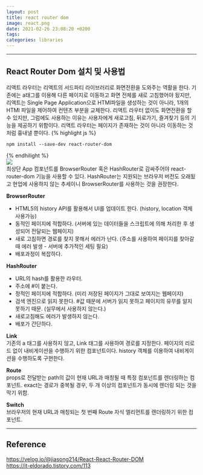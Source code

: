 ```yaml
---
layout: post
title: react router dom
image: react.png
date: 2021-02-26 23:08:20 +0200
tags:
categories: libraries
---
```


***

## **React Router Dom 설치 및 사용법**

리액트 라우터는 리액트의 서드파티 라이브러리로 화면전환을 도와주는 역활을 한다. 기존에는 a태그를 
이용해 다른 페이지로 이동하고 화면 전체를 새로 고침했어야 됬지만, 리액트는 Single Page Application으로
 HTMl파일을 생성하는 것이 아니라, 1개의 HTMl 파일을 제어하여 컨텐츠 부분을 교체한다. 리액트 라우터 없이도
 화면전환을 할 수 있지만, 그럼에도 사용하는 이유는 사용자에게 새로고침, 뒤로가기, 즐겨찾기 등의 기능을 제공하기
 위함이다. 리액트 라우터는 페이지가 존재하는 것이 아니라 이동하는 것처럼 흉내낼 뿐이다.
{% highlight js %}

    npm install --save-dev react-router-dom

{% endhilight %}  
![]({{site.baseurl}}/images/react-router-dom1.jpg)  
최상단 App 컴포넌트를 BrowserRouter 혹은 HashRouter로 감싸주어야 react-router-dom 기능을 사용할 수 있다.
HashRouter는 지원되는 브라우저 버전도 오래됬고 현업에 사용하지 않는 추세이니 BrowserRouter를 사용하는 것을 권장한다.

**BrowserRouter**  
* HTML5의 history API를 활용해서 UI를 업데이트 한다. (history, location 객체 사용가능)
* 동적인 페이지에 적합하다. (서버에 있는 데이터들을 스크립트에 의해 처리한 후 생성되어 전달되는 웹페이지)
* 새로 고침하면 경로를 찾지 못해서 에러가 난다. (주소를 사용하여 페이지를 찾아갈 때 에러 발생 - 서버에 추가적인 세팅 필요) 
* 배포과정이 복잡하다.

**HashRouter**
* URL의 hash를 활용한 라우터.
* 주소에 #이 붙는다.
* 정적인 페이지에 적합하다. (미리 저장된 페이지가 그대로 보여지는 웹페이지)
* 검색 엔진으로 읽지 못한다. #값 때문에 서버가 읽지 못하고 페이지의 유무를 알지 못하기 때문. (실무에서 사용하지 않는다.)
* 새로고침해도 에러가 발생하지 않는다.
* 배포가 간단하다.

**Link**  
기존의 a 태그를 사용하지 않고, Link 태그를 사용하여 경로를 지정한다. 페이지의 리로드 없이 내비게이션을 
수행하기 위한 컴포넌트이다. history 객체를 이용하여 내비게이션을 수행하도록 구현한다. 

**Route**  
props로 전달받는 path의 값이 현재 URL과 매칭될 때 특정 컴포넌트를 렌더링하는 컴포넌트.
exact는 경로가 중복될 경우, 두 개 이상의 컴포넌트가 동시에 렌더링 되는 것을 막기 위함.

**Switch**  
브라우저의 현재 URL과 매칭되는 첫 번째 Route 자식 엘리먼트를 렌더링하기 위한 컴포넌트.





***

## **Reference**
https://velog.io/@jiasong214/React-React-Router-DOM  
https://it-eldorado.tistory.com/113  
